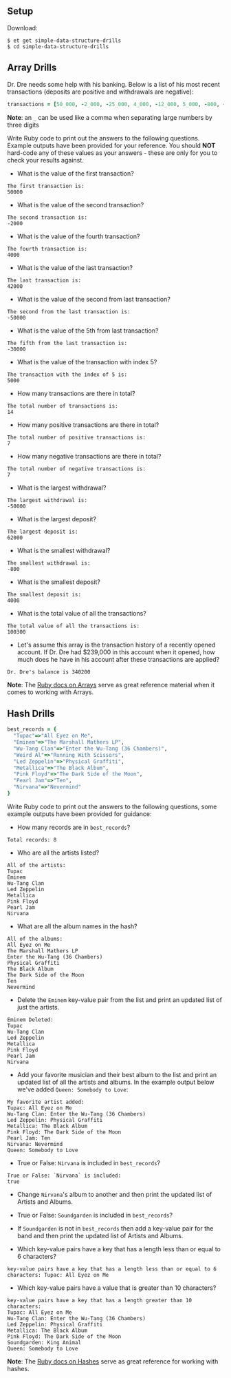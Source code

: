 ## Setup

Download:

```
$ et get simple-data-structure-drills
$ cd simple-data-structure-drills
```
## Array Drills

Dr. Dre needs some help with his banking.
Below is a list of his most recent transactions (deposits are positive and withdrawals are negative):

```ruby
transactions = [50_000, -2_000, -25_000, 4_000, -12_000, 5_000, -800, -900, 43_000, -30_000, 15_000, 62_000, -50_000, 42_000]
```

**Note**: an `_` can be used like a comma when separating large numbers by three digits

Write Ruby code to print out the answers to the following questions. Example outputs have been provided for your reference.
You should **NOT** hard-code any of these values as your answers - these are only for you to check your results against. 

* What is the value of the first transaction?
```no-highlight
The first transaction is:
50000
```
* What is the value of the second transaction?
```no-highlight
The second transaction is:
-2000
```
* What is the value of the fourth transaction?
```no-highlight
The fourth transaction is:
4000
```
* What is the value of the last transaction?
```no-highlight
The last transaction is:
42000
```
* What is the value of the second from last transaction?
```no-highlight
The second from the last transaction is:
-50000
```
* What is the value of the 5th from last transaction?
```no-highlight
The fifth from the last transaction is:
-30000
```
* What is the value of the transaction with index 5?
```no-highlight
The transaction with the index of 5 is:
5000
```
* How many transactions are there in total?
```no-highlight
The total number of transactions is:
14
```
* How many positive transactions are there in total?
```no-highlight
The total number of positive transactions is:
7
```
* How many negative transactions are there in total?
```no-highlight
The total number of negative transactions is:
7
```
* What is the largest withdrawal?
```no-highlight
The largest withdrawal is:
-50000
```
* What is the largest deposit?
```no-highlight
The largest deposit is:
62000
```
* What is the smallest withdrawal?
```no-highlight
The smallest withdrawal is:
-800
```
* What is the smallest deposit?
```no-highlight
The smallest deposit is:
4000
```
* What is the total value of all the transactions?
```no-highlight
The total value of all the transactions is:
100300
```
* Let's assume this array is the transaction history of a recently opened account. If Dr. Dre had $239,000 in this account when it opened, how much does he have in his account after these transactions are applied?
```no-highlight
Dr. Dre's balance is 340200
```

**Note**: The [Ruby docs on Arrays][ruby-array-docs] serve as great reference
material when it comes to working with Arrays.

## Hash Drills

```ruby
best_records = {
  "Tupac"=>"All Eyez on Me",
  "Eminem"=>"The Marshall Mathers LP",
  "Wu-Tang Clan"=>"Enter the Wu-Tang (36 Chambers)",
  "Weird Al"=>"Running With Scissors",
  "Led Zeppelin"=>"Physical Graffiti",
  "Metallica"=>"The Black Album",
  "Pink Floyd"=>"The Dark Side of the Moon",
  "Pearl Jam"=>"Ten",
  "Nirvana"=>"Nevermind"
}
```

Write Ruby code to print out the answers to the following questions, some example outputs have been provided for guidance:

* How many records are in `best_records`?
```no-highlight
Total records: 8
```
* Who are all the artists listed?
```
All of the artists:
Tupac
Eminem
Wu-Tang Clan
Led Zeppelin
Metallica
Pink Floyd
Pearl Jam
Nirvana
```
* What are all the album names in the hash?
```no-highlight
All of the albums:
All Eyez on Me
The Marshall Mathers LP
Enter the Wu-Tang (36 Chambers)
Physical Graffiti
The Black Album
The Dark Side of the Moon
Ten
Nevermind
```
* Delete the `Eminem` key-value pair from the list and print an updated list of just the artists.
```no-highlight
Eminem Deleted:
Tupac
Wu-Tang Clan
Led Zeppelin
Metallica
Pink Floyd
Pearl Jam
Nirvana
```
* Add your favorite musician and their best album to the list and print an updated list of all the artists and albums. In the example output below we've added `Queen: Somebody to Love`:
```no-highlight
My favorite artist added:
Tupac: All Eyez on Me
Wu-Tang Clan: Enter the Wu-Tang (36 Chambers)
Led Zeppelin: Physical Graffiti
Metallica: The Black Album
Pink Floyd: The Dark Side of the Moon
Pearl Jam: Ten
Nirvana: Nevermind
Queen: Somebody to Love
```
* True or False: `Nirvana` is included in `best_records`?
```no-highlight
True or False: `Nirvana` is included:
true
```
* Change `Nirvana`'s album to another and then print the updated list of Artists and Albums.

* True or False: `Soundgarden` is included in `best_records`?

* If `Soundgarden` is not in `best_records` then add a key-value pair for the band and then print the updated list of Artists and Albums.

* Which key-value pairs have a key that has a length less than or equal to 6 characters?
```no-highlight
key-value pairs have a key that has a length less than or equal to 6 characters: Tupac: All Eyez on Me
```
* Which key-value pairs have a value that is greater than 10 characters?
```no-highlight
key-value pairs have a key that has a length greater than 10 characters:
Tupac: All Eyez on Me
Wu-Tang Clan: Enter the Wu-Tang (36 Chambers)
Led Zeppelin: Physical Graffiti
Metallica: The Black Album
Pink Floyd: The Dark Side of the Moon
Soundgarden: King Animal
Queen: Somebody to Love
```

**Note**: The [Ruby docs on Hashes][ruby-hash-docs] serve as great reference for
working with hashes.

[ruby-array-docs]: http://www.ruby-doc.org/core/Array.html
[ruby-hash-docs]: http://www.ruby-doc.org/core/Hash.html
